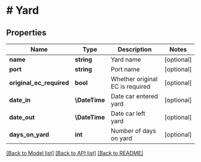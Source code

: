 # # Yard

## Properties

Name | Type | Description | Notes
------------ | ------------- | ------------- | -------------
**name** | **string** | Yard name | [optional]
**port** | **string** | Port name | [optional]
**original_ec_required** | **bool** | Whether original EC is required | [optional]
**date_in** | **\DateTime** | Date car entered yard | [optional]
**date_out** | **\DateTime** | Date car left yard | [optional]
**days_on_yard** | **int** | Number of days on yard | [optional]

[[Back to Model list]](../../README.md#models) [[Back to API list]](../../README.md#endpoints) [[Back to README]](../../README.md)
